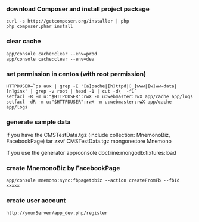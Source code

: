### download Composer and install project package
    curl -s http://getcomposer.org/installer | php
    php composer.phar install

### clear cache
    app/console cache:clear --env=prod
    app/console cache:clear --env=dev

### set permission in centos (with root permission)
    HTTPDUSER=`ps aux | grep -E '[a]pache|[h]ttpd|[_]www|[w]ww-data|[n]ginx' | grep -v root | head -1 | cut -d\  -f1`
    setfacl -R -m u:"$HTTPDUSER":rwX -m u:webmaster:rwX app/cache app/logs
    setfacl -dR -m u:"$HTTPDUSER":rwX -m u:webmaster:rwX app/cache app/logs

### generate sample data
if you have the CMSTestData.tgz (include collection: MnemonoBiz, FacebookPage)
    tar zxvf CMSTestData.tgz
    mongorestore Mnemono

if you use the generator
    app/console doctrine:mongodb:fixtures:load

### create MnemonoBiz by FacebookPage
    app/console mnemono:sync:fbpagetobiz --action createFromFb --fbId xxxxx

### create user account
    http://yourServer/app_dev.php/register
